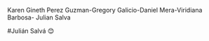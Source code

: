 Karen Gineth Perez Guzman-Gregory Galicio-Daniel Mera-Viridiana Barbosa- Julian Salva 





#Julián Salvá 
:blush:
